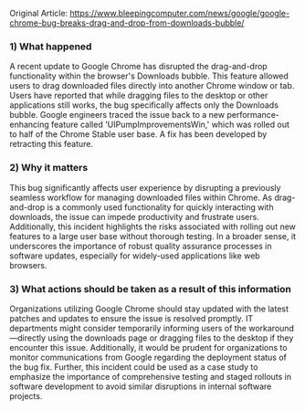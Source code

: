 Original Article: https://www.bleepingcomputer.com/news/google/google-chrome-bug-breaks-drag-and-drop-from-downloads-bubble/

### 1) What happened

A recent update to Google Chrome has disrupted the drag-and-drop functionality within the browser's Downloads bubble. This feature allowed users to drag downloaded files directly into another Chrome window or tab. Users have reported that while dragging files to the desktop or other applications still works, the bug specifically affects only the Downloads bubble. Google engineers traced the issue back to a new performance-enhancing feature called 'UIPumpImprovementsWin,' which was rolled out to half of the Chrome Stable user base. A fix has been developed by retracting this feature.

### 2) Why it matters

This bug significantly affects user experience by disrupting a previously seamless workflow for managing downloaded files within Chrome. As drag-and-drop is a commonly used functionality for quickly interacting with downloads, the issue can impede productivity and frustrate users. Additionally, this incident highlights the risks associated with rolling out new features to a large user base without thorough testing. In a broader sense, it underscores the importance of robust quality assurance processes in software updates, especially for widely-used applications like web browsers.

### 3) What actions should be taken as a result of this information

Organizations utilizing Google Chrome should stay updated with the latest patches and updates to ensure the issue is resolved promptly. IT departments might consider temporarily informing users of the workaround—directly using the downloads page or dragging files to the desktop if they encounter this issue. Additionally, it would be prudent for organizations to monitor communications from Google regarding the deployment status of the bug fix. Further, this incident could be used as a case study to emphasize the importance of comprehensive testing and staged rollouts in software development to avoid similar disruptions in internal software projects.